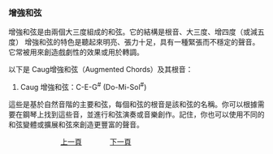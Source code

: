 ﻿---
keywords: 吳老師鋼琴教學 - 增強和弦
---
<h3>增強和弦</h3>
增強和弦是由兩個大三度組成的和弦。它的結構是根音、大三度、增四度（或減五度）
增強和弦的特色是聽起來明亮、張力十足，具有一種緊張而不穩定的聲音。它常被用來創造戲劇性的效果或用於轉調。

以下是 Caug增強和弦（Augmented Chords）及其根音：
1. Caug 增強和弦：C-E-G<sup>#</sup> (Do-Mi-Sol<sup>#</sup>)


這些是基於自然音階的主要和弦，每個和弦的根音是該和弦的名稱。你可以根據需要在鋼琴上找到這些音，並進行和弦演奏或音樂創作。記住，你也可以使用不同的和弦變體或擴展和弦來創造更豐富的聲音。

&nbsp;&nbsp;&nbsp;&nbsp;&nbsp;&nbsp;&nbsp;&nbsp;&nbsp;&nbsp;&nbsp;&nbsp;
&nbsp;&nbsp;&nbsp;&nbsp;&nbsp;&nbsp;&nbsp;&nbsp;&nbsp;&nbsp;&nbsp;&nbsp;
[上一頁](MinorChords)
&nbsp;&nbsp;&nbsp;&nbsp;&nbsp;&nbsp;&nbsp;&nbsp;&nbsp;&nbsp;&nbsp;&nbsp;
[下一頁](DimChords)

<!-- Google tag (gtag.js) -->
<script async src="https://www.googletagmanager.com/gtag/js?id=G-SK366WCHW3"></script>
<script>
  window.dataLayer = window.dataLayer || [];
  function gtag(){dataLayer.push(arguments);}
  gtag('js', new Date());

  gtag('config', 'G-SK366WCHW3');
</script>